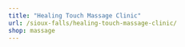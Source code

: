 ```yaml
---
title: "Healing Touch Massage Clinic"
url: /sioux-falls/healing-touch-massage-clinic/
shop: massage
---
```

